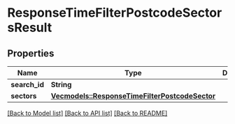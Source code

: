 # ResponseTimeFilterPostcodeSectorsResult

## Properties
Name | Type | Description | Notes
------------ | ------------- | ------------- | -------------
**search_id** | **String** |  | 
**sectors** | [**Vec<models::ResponseTimeFilterPostcodeSector>**](ResponseTimeFilterPostcodeSector.md) |  | 

[[Back to Model list]](../README.md#documentation-for-models) [[Back to API list]](../README.md#documentation-for-api-endpoints) [[Back to README]](../README.md)


